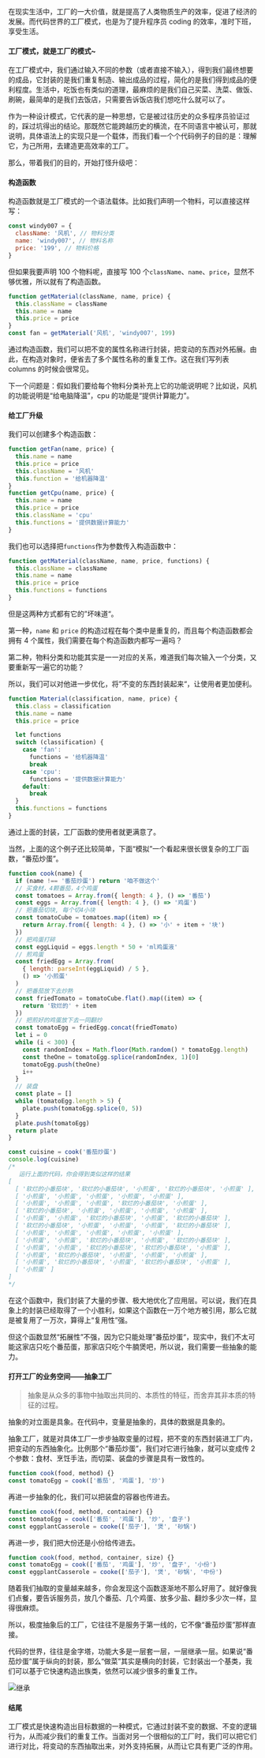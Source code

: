 在现实生活中，工厂的一大价值，就是提高了人类物质生产的效率，促进了经济的发展。而代码世界的工厂模式，也是为了提升程序员 coding 的效率，准时下班，享受生活。

#### 工厂模式，就是工厂的模式~

在工厂模式中，我们通过输入不同的参数（或者直接不输入），得到我们最终想要的成品，它封装的是我们重复制造、输出成品的过程，简化的是我们得到成品的便利程度。生活中，吃饭也有类似的道理，最麻烦的是我们自己买菜、洗菜、做饭、刷碗，最简单的是我们去饭店，只需要告诉饭店我们想吃什么就可以了。

作为一种设计模式，它代表的是一种思想，它是被过往历史的众多程序员验证过的，踩过坑得出的结论。那既然它能跨越历史的横流，在不同语言中被认可，那就说明，具体语法上的实现只是一个载体，而我们看一个个代码例子的目的是：理解它，为己所用，去建造更高效率的工厂。

那么，带着我们的目的，开始打怪升级吧：

#### 构造函数

构造函数就是工厂模式的一个语法载体。比如我们声明一个物料，可以直接这样写：

```javascript
const windy007 = {
  className: '风机', // 物料分类
  name: 'windy007', // 物料名称
  price: '199', // 物料价格
}
```

但如果我要声明 100 个物料呢，直接写 100 个`className`、`name`、`price`，显然不够优雅，所以就有了构造函数。

```javascript
function getMaterial(className, name, price) {
  this.className = className
  this.name = name
  this.price = price
}
const fan = getMaterial('风机', 'windy007', 199)
```

通过构造函数，我们可以把不变的属性名称进行封装，把变动的东西对外拓展。由此，在构造对象时，便省去了多个属性名称的重复工作。这在我们写列表 columns 的时候会很常见。

下一个问题是：假如我们要给每个物料分类补充上它的功能说明呢？比如说，风机的功能说明是“给电脑降温”，cpu 的功能是“提供计算能力”。

#### 给工厂升级

我们可以创建多个构造函数：

```javascript
function getFan(name, price) {
  this.name = name
  this.price = price
  this.className = '风机'
  this.function = '给机器降温'
}
function getCpu(name, price) {
  this.name = name
  this.price = price
  this.className = 'cpu'
  this.functions = '提供数据计算能力'
}
```

我们也可以选择把`functions`作为参数传入构造函数中：

```javascript
function getMaterial(className, name, price, functions) {
  this.className = className
  this.name = name
  this.price = price
  this.functions = functions
}
```

但是这两种方式都有它的”坏味道“。

第一种，`name` 和 `price` 的构造过程在每个类中是重复的，而且每个构造函数都会拥有 4 个属性，我们需要在每个构造函数内都写一遍吗？

第二种，物料分类和功能其实是一一对应的关系，难道我们每次输入一个分类，又要重新写一遍它的功能？

所以，我们可以对他进一步优化，将”不变的东西封装起来“，让使用者更加便利。

```javascript
function Material(classification, name, price) {
  this.class = classification
  this.name = name
  this.price = price

  let functions
  switch (classification) {
    case 'fan':
      functions = '给机器降温'
      break
    case 'cpu':
      functions = '提供数据计算能力'
    default:
      break
  }
  this.functions = functions
}
```

通过上面的封装，工厂函数的使用者就更满意了。

当然，上面的这个例子还比较简单，下面“模拟”一个看起来很长很复杂的工厂函数，“番茄炒蛋”。

```javascript
function cook(name) {
  if (name !== '番茄炒蛋') return '咱不做这个'
  // 买食材，4颗番茄，4个鸡蛋
  const tomatoes = Array.from({ length: 4 }, () => '番茄')
  const eggs = Array.from({ length: 4 }, () => '鸡蛋')
  // 把番茄切块, 每个切4小块
  const tomatoCube = tomatoes.map((item) => {
    return Array.from({ length: 4 }, () => '小' + item + '块')
  })
  // 把鸡蛋打碎
  const eggLiquid = eggs.length * 50 + 'ml鸡蛋液'
  // 煎鸡蛋
  const friedEgg = Array.from(
    { length: parseInt(eggLiquid) / 5 },
    () => '小煎蛋'
  )
  // 把番茄放下去炒熟
  const friedTomato = tomatoCube.flat().map((item) => {
    return '软烂的' + item
  })
  // 把煎好的鸡蛋放下去一同翻炒
  const tomatoEgg = friedEgg.concat(friedTomato)
  let i = 0
  while (i < 300) {
    const randomIndex = Math.floor(Math.random() * tomatoEgg.length)
    const theOne = tomatoEgg.splice(randomIndex, 1)[0]
    tomatoEgg.push(theOne)
    i++
  }
  // 装盘
  const plate = []
  while (tomatoEgg.length > 5) {
    plate.push(tomatoEgg.splice(0, 5))
  }
  plate.push(tomatoEgg)
  return plate
}

const cuisine = cook('番茄炒蛋')
console.log(cuisine)
/*
   运行上面的代码，你会得到类似这样的结果
[
  [ '软烂的小番茄块', '软烂的小番茄块', '小煎蛋', '软烂的小番茄块', '小煎蛋' ],
  [ '小煎蛋', '小煎蛋', '小煎蛋', '小煎蛋', '小煎蛋' ],
  [ '小煎蛋', '小煎蛋', '小煎蛋', '软烂的小番茄块', '小煎蛋' ],
  [ '软烂的小番茄块', '小煎蛋', '小煎蛋', '小煎蛋', '小煎蛋' ],
  [ '小煎蛋', '小煎蛋', '软烂的小番茄块', '小煎蛋', '软烂的小番茄块' ],
  [ '软烂的小番茄块', '小煎蛋', '小煎蛋', '小煎蛋', '软烂的小番茄块' ],
  [ '小煎蛋', '小煎蛋', '小煎蛋', '小煎蛋', '小煎蛋' ],
  [ '小煎蛋', '小煎蛋', '软烂的小番茄块', '小煎蛋', '软烂的小番茄块' ],
  [ '小煎蛋', '小煎蛋', '软烂的小番茄块', '软烂的小番茄块', '小煎蛋' ],
  [ '小煎蛋', '软烂的小番茄块', '小煎蛋', '小煎蛋', '小煎蛋' ],
  [ '小煎蛋', '软烂的小番茄块', '小煎蛋', '软烂的小番茄块', '小煎蛋' ],
  [ '小煎蛋' ]
]
*/
```

在这个函数中，我们封装了大量的步骤、极大地优化了应用层。可以说，我们在具象上的封装已经取得了一个小胜利，如果这个函数在一万个地方被引用，那么它就是被复用了一万次，算得上“复用性”强。

但这个函数显然“拓展性”不强，因为它只能处理”番茄炒蛋“，现实中，我们不太可能这家店只吃个番茄蛋，那家店只吃个牛腩煲吧，所以说，我们需要一些抽象的能力。

#### 打开工厂的业务空间——抽象工厂

> 抽象是从众多的事物中抽取出共同的、本质性的特征，而舍弃其非本质的特征的过程。

抽象的对立面是具象。在代码中，变量是抽象的，具体的数据是具象的。

抽象工厂，就是对具体工厂一步步抽取变量的过程，把不变的东西封装进工厂内，把变动的东西抽象化。比例那个“番茄炒蛋”，我们对它进行抽象，就可以变成传 2 个参数：食材、烹饪手法，而切菜、装盘的步骤是具有一致性的。

```javascript
function cook(food, method) {}
const tomatoEgg = cook(['番茄', '鸡蛋'], '炒')
```

再进一步抽象的化，我们可以把装盘的容器也传进去。

```javascript
function cook(food, method, container) {}
const tomatoEgg = cook(['番茄', '鸡蛋'], '炒', '盘子')
const eggplantCasserole = cooke(['茄子'], '煲', '砂锅')
```

再进一步，我们把大份还是小份给传进去。

```javascript
function cook(food, method, container, size) {}
const tomatoEgg = cook(['番茄', '鸡蛋'], '炒', '盘子', '小份')
const eggplantCasserole = cooke(['茄子'], '煲', '砂锅', '中份')
```

随着我们抽取的变量越来越多，你会发现这个函数逐渐地不那么好用了。就好像我们点餐，要告诉服务员，放几个番茄、几个鸡蛋、放多少盐、翻炒多少次一样，显得很麻烦。

所以，极度抽象后的工厂，它往往不是服务于第一线的，它不像“番茄炒蛋”那样直接。

代码的世界，往往是金字塔，功能大多是一层套一层，一层继承一层。如果说“番茄炒蛋”属于纵向的封装，那么“做菜”其实是横向的封装，它封装出一个基类，我们可以基于它快速构造出族类，依然可以减少很多的重复工作。

![继承](D:\personal\secondBrain\前端\artical\工厂模式，文明进步的标志\继承.png)

#### 结尾

工厂模式是快速构造出目标数据的一种模式，它通过封装不变的数据、不变的逻辑行为，从而减少我们的重复工作。当面对另一个很相似的工厂时，我们可以把它们进行对比，将变动的东西抽取出来，对外支持拓展，从而让它具有更广泛的作用。

